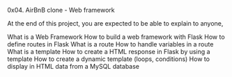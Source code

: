 0x04. AirBnB clone - Web framework

At the end of this project, you are expected to be able to explain to anyone,

What is a Web Framework
How to build a web framework with Flask
How to define routes in Flask
What is a route
How to handle variables in a route
What is a template
How to create a HTML response in Flask by using a template
How to create a dynamic template (loops, conditions)
How to display in HTML data from a MySQL database
